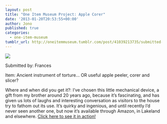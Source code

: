 ```yaml
---
layout: post
title: "One Item Museum Project: Apple Corer"
date: '2013-01-20T20:53:55+00:00'
author: Jono
published: true
categories:
  - one-item-museum
tumblr_url: http://oneitemmuseum.tumblr.com/post/41039213735/submitted-by-frances-item-ancient-instrument-of
---
```

<img src="http://ellis.scot/uploads/2013/01/corer.jpg" />

Submitted by: Frances

Item: Ancient instrument of torture... OR useful apple peeler, corer and slicer?

Where and when did you get it?: I’ve chosen this little mechanical device, a gift from my brother around 20 years ago, because it’s fascinating, and has given us lots of laughs and interesting conversation as visitors to the house try to fathom out its use. It’s quirky and ingenious, and until recently I’d never seen another one, but now it’s available through Amazon, in Lakeland and elsewhere. <a href="https://www.youtube.com/watch?v=5efK3Qas8QU">Click here to see it in action!</a>
